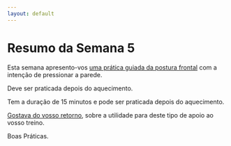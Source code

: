 ```yaml
---
layout: default
---
```

# Resumo da Semana 5

Esta semana apresento-vos [uma prática guiada da postura frontal](http://ck-podcasts.s3.amazonaws.com/AulasAbr-Jun2015/Avancados/postura-frontal-parede.mp3) com a intenção de pressionar a parede. 

Deve ser praticada depois do aquecimento. 

Tem a duração de 15 minutos e pode ser praticada depois do aquecimento. 

[Gostava do vosso retorno](mailto:lourencoazevedo@gmail.com), sobre a utilidade para deste tipo de apoio ao vosso treino.

Boas Práticas.